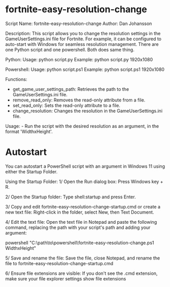 # fortnite-easy-resolution-change
Script Name: fortnite-easy-resolution-change 
Author: Dan Johansson 

Description: This script allows you to change the resolution settings in the GameUserSettings.ini file for Fortnite. 
For example, it can be configured to auto-start with Windows for seamless resolution management.
There are one Python script and one powershell. Both does same thing.

Python:
Usage: python script.py <Resolution> 
Example: python script.py 1920x1080 

Powershell:
Usage: python script.ps1 <Resolution> 
Example: python script.ps1 1920x1080 

Functions: 
- get_game_user_settings_path: Retrieves the path to the GameUserSettings.ini file. 
- remove_read_only: Removes the read-only attribute from a file. 
- set_read_only: Sets the read-only attribute to a file. 
- change_resolution: Changes the resolution in the GameUserSettings.ini file. 

Usage: - Run the script with the desired resolution as an argument, in the format 'WidthxHeight'. 

# Autostart
You can autostart a PowerShell script with an argument in Windows 11 using either the Startup Folder.

Using the Startup Folder:
1/ Open the Run dialog box: Press Windows key + R.

2/ Open the Startup folder: Type shell:startup and press Enter.

3/ Copy and edit fortnite-easy-resolution-change-startup.cmd or create a new text file: Right-click in the folder, select New, then Text Document.

4/ Edit the text file: Open the text file in Notepad and paste the following command, replacing the path with your script's path and adding your argument:

powershell "C:\path\to\powershell\fortnite-easy-resolution-change.ps1 WidthxHeight"

5/ Save and rename the file: Save the file, close Notepad, and rename the file to fortnite-easy-resolution-change-startup.cmd

6/ Ensure file extensions are visible: If you don't see the .cmd extension, make sure your file explorer settings show file extensions